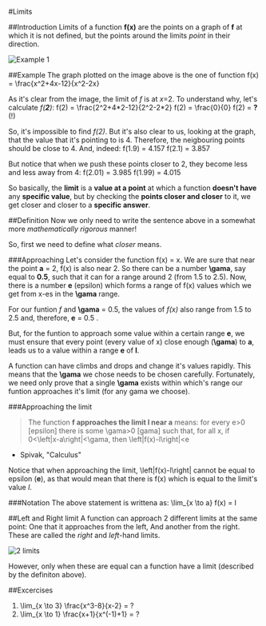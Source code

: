 #Limits

##Introduction
Limits of a function **f(x)** are the points on a graph of **f** at which
it is not defined, but the points around the limits *point* in their direction.

![Example 1](/images/l1.png)

##Example
The graph plotted on the image above is the one of function
f(x) = \frac{x^2+4x-12}{x^2-2x}

As it's clear from the image, the limit of *f* is at *x*=2.
To understand why, let's calculate *f(**2**)*:
f(2) = \frac{2^2+4\*2-12}{2^2-2\*2}
f(2) = \frac{0}{0}
f(2) = **?** (!)

So, it's impossible to find *f(2)*.
But it's also clear to us, looking at the graph, that the value that it's pointing to is 4.
Therefore, the neigbouring points should be close to 4.
And, indeed:
f(1.9) = 4.157
f(2.1) = 3.857

But notice that when we push these points closer to 2, they become less and less away from 4:
f(2.01) = 3.985
f(1.99) = 4.015

So basically, the **limit** is a **value at a point** at which a function **doesn't have** any **specific value**,
but by checking the **points closer and closer** to it, we get closer and closer to a **specific answer**.

##Definition
Now we only need to write the sentence above in a somewhat more *mathematically rigorous* manner!

So, first we need to define what *closer* means.

###Approaching
Let's consider the function f(x) = x.
We are sure that near the point **a** = 2, f(x) is also near 2.
So there can be a number **\gama**, say equal to **0.5**, such that it can for a range around 2 (from 1.5 to 2.5).
Now, there is a number **e** (epsilon) which forms a range of f(x) values which we get from x-es in the **\gama** range.

For our funtion *f* and **\gama** = 0.5, the values of *f(x)* also range from 1.5 to 2.5 and, therefore,
**e** = 0.5 .

But, for the funtion to approach some value within a certain range **e**, we must ensure that every point (every value of x) close enough (**\gama**) to **a**, leads us to a value within a range **e** of **l**.

A function can have climbs and drops and change it's values rapidly. This means that the **\gama** we chose needs to be chosen carefully.
Fortunately, we need only prove that a single **\gama** exists within which's range our funtion approaches it's limit (for any gama we choose).

###Approaching the limit
> The function **f approaches the limit l near a** means: for every e>0 [epsilon] there
> is some \gama>0 [gama] such that, for all x, if 0<\left|x-a\right|<\gama, then \left|f(x)-l\right|<e
- Spivak, "Calculus"

Notice that when approaching the limit, \left|f(x)-l\right| cannot be equal to epsilon (**e**), as that would mean that there is f(x) which is equal to the limit's value *l*.

###Notation
The above statement is writtena as:
\lim_{x \to a} f(x) = l


##Left and Right limit
A function can approach 2 different limits at the same point:
One that it approaches from the left,
And another from the right.
These are called the *right* and *left*-hand limits.

![2 limits](/images/l2.png)

However, only when these are equal can a function have a limit (described by the definiton above).

##Excercises
1) \lim_{x \to 3} \frac{x^3-8}{x-2} = ?
2) \lim_{x \to 1} \frac{x+1}{x^(-1)+1} = ?